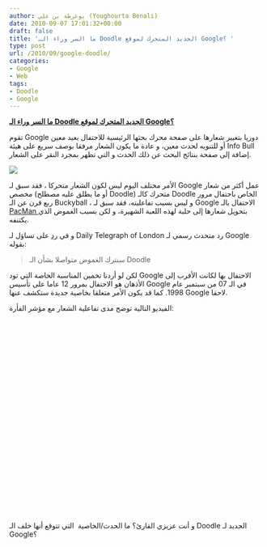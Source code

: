 ```yaml
---
author: يوغرطة بن علي (Youghourta Benali)
date: 2010-09-07 17:01:32+00:00
draft: false
title: 'ما السر وراء الـ Doodle الجديد المتحرك لموقع Google؟ '
type: post
url: /2010/09/google-doodle/
categories:
- Google
- Web
tags:
- Doodle
- Google
---
```


**[ما السر وراء الـ Doodle الجديد المتحرك لموقع Google؟](http://www.it-scoop.com/2010/09/google-doodle/)**




تقوم Google دوريا بتغيير شعارها على صفحة محرك بحثها الرئيسية للاحتفال بعيد معين أو للتنويه لحدث معين، و عادة ما يكون الشعار مرفقا بوصف سريع على هيئة Info Bull إضافة إلى صفحة بنتائج البحث عن ذلك الحدث و التي تظهر بمجرد النقر على الشعار.




[![](http://www.it-scoop.com/wp-content/uploads/2010/09/google-doodle.jpg)
](http://www.it-scoop.com/2010/09/google-doodle/)


الأمر مختلف اليوم ليس لكون الشعار متحركا ، فقد سبق لـ Google عمل أكثر من شعار مخصص (أو ما يطلق عليه مصطلح Doodle) متحرك كالـ Doodle الخاص باحتفال مرور ربع قرن عن الـ Buckyball ، و ليس بسبب تفاعليته، فقد سبق لـ Google الاحتفال بالـ [PacMan ](http://www.it-scoop.com/tag/pacman/)بتحويل شعارها إلى حلبة لهذه اللعبة الشهيرة، و لكن بسبب الغموض الذي يكتنفه.

و في [رد](http://www.telegraph.co.uk/technology/google/7986607/Google-logo-mystery-coloured-balls-interactive-doodle-celebrating-12th-birthday.html) على تساؤل لـ Daily Telegraph of London رد متحدث رسمي لـ Google بقوله:


<blockquote>سنترك الغموض متواصلا بشأن الـ Doodle</blockquote>


لكن لو أردنا تخمين المناسبة الخاصة التي تود Google الاحتفال بها لكانت الأقرب إلى الأذهان هو الاحتفال بمرور 12 عاما على تأسيس Google في الـ 07 من سبتمبر عام 1998. كما قد يكون الأمر متعلقا بخاصية جديدة ستكشف عنها Google لاحقا.

الفيديو التالية توضح مدى تفاعلية الشعار مع مؤشر الفأرة:

<!-- more -->



<object classid="clsid:d27cdb6e-ae6d-11cf-96b8-444553540000" width="640" codebase="http://download.macromedia.com/pub/shockwave/cabs/flash/swflash.cab#version=6,0,40,0" height="385"><embed src="http://www.youtube.com/v/NLGCaUsmUhc?fs=1&hl=fr_FR&rel=0" allowscriptaccess="always" height="385" width="640" allowfullscreen="true" type="application/x-shockwave-flash"></embed></object>

و أنت عزيزي القارئ؟ ما الحدث/الخاصية  التي تتوقع أنها خلف الـ Doodle الجديد لـ Google؟
